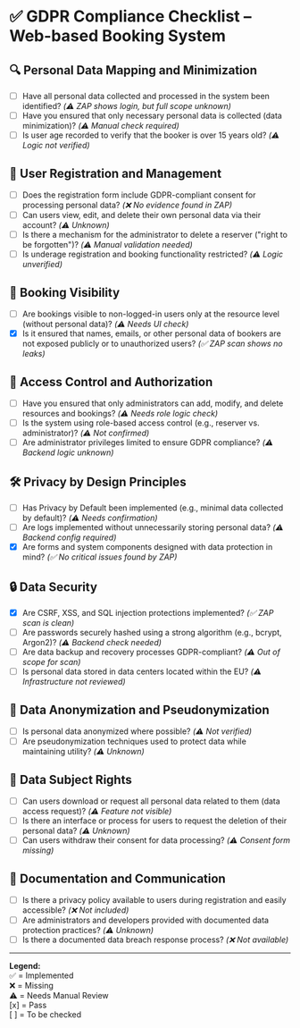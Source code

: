 # ✅ GDPR Compliance Checklist – Web-based Booking System

## 🔍 Personal Data Mapping and Minimization
- [ ] Have all personal data collected and processed in the system been identified? *(⚠️ ZAP shows login, but full scope unknown)*
- [ ] Have you ensured that only necessary personal data is collected (data minimization)? *(⚠️ Manual check required)*
- [ ] Is user age recorded to verify that the booker is over 15 years old? *(⚠️ Logic not verified)*

## 👤 User Registration and Management
- [ ] Does the registration form include GDPR-compliant consent for processing personal data? *(❌ No evidence found in ZAP)*
- [ ] Can users view, edit, and delete their own personal data via their account? *(⚠️ Unknown)*
- [ ] Is there a mechanism for the administrator to delete a reserver ("right to be forgotten")? *(⚠️ Manual validation needed)*
- [ ] Is underage registration and booking functionality restricted? *(⚠️ Logic unverified)*

## 📅 Booking Visibility
- [ ] Are bookings visible to non-logged-in users only at the resource level (without personal data)? *(⚠️ Needs UI check)*
- [x] Is it ensured that names, emails, or other personal data of bookers are not exposed publicly or to unauthorized users? *(✅ ZAP scan shows no leaks)*

## 🔐 Access Control and Authorization
- [ ] Have you ensured that only administrators can add, modify, and delete resources and bookings? *(⚠️ Needs role logic check)*
- [ ] Is the system using role-based access control (e.g., reserver vs. administrator)? *(⚠️ Not confirmed)*
- [ ] Are administrator privileges limited to ensure GDPR compliance? *(⚠️ Backend logic unknown)*

## 🛠 Privacy by Design Principles
- [ ] Has Privacy by Default been implemented (e.g., minimal data collected by default)? *(⚠️ Needs confirmation)*
- [ ] Are logs implemented without unnecessarily storing personal data? *(⚠️ Backend config required)*
- [x] Are forms and system components designed with data protection in mind? *(✅ No critical issues found by ZAP)*

## 🔒 Data Security
- [x] Are CSRF, XSS, and SQL injection protections implemented? *(✅ ZAP scan is clean)*
- [ ] Are passwords securely hashed using a strong algorithm (e.g., bcrypt, Argon2)? *(⚠️ Backend check needed)*
- [ ] Are data backup and recovery processes GDPR-compliant? *(⚠️ Out of scope for scan)*
- [ ] Is personal data stored in data centers located within the EU? *(⚠️ Infrastructure not reviewed)*

## 🧩 Data Anonymization and Pseudonymization
- [ ] Is personal data anonymized where possible? *(⚠️ Not verified)*
- [ ] Are pseudonymization techniques used to protect data while maintaining utility? *(⚠️ Unknown)*

## 🧾 Data Subject Rights
- [ ] Can users download or request all personal data related to them (data access request)? *(⚠️ Feature not visible)*
- [ ] Is there an interface or process for users to request the deletion of their personal data? *(⚠️ Unknown)*
- [ ] Can users withdraw their consent for data processing? *(⚠️ Consent form missing)*

## 📄 Documentation and Communication
- [ ] Is there a privacy policy available to users during registration and easily accessible? *(❌ Not included)*
- [ ] Are administrators and developers provided with documented data protection practices? *(⚠️ Unknown)*
- [ ] Is there a documented data breach response process? *(❌ Not available)*

---

**Legend:**  
✅ = Implemented  
❌ = Missing  
⚠️ = Needs Manual Review  
[x] = Pass  
[ ] = To be checked
